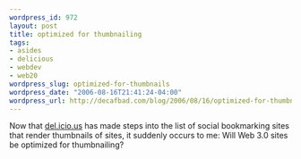 ```yaml
--- 
wordpress_id: 972
layout: post
title: optimized for thumbnailing
tags: 
- asides
- delicious
- webdev
- web20
wordpress_slug: optimized-for-thumbnails
wordpress_date: "2006-08-16T21:41:24-04:00"
wordpress_url: http://decafbad.com/blog/2006/08/16/optimized-for-thumbnails
---
```

Now that [del.icio.us](http://del.icio.us/) has made steps into the list of social bookmarking sites that render thumbnails of sites, it suddenly occurs to me:  Will Web 3.0 sites be optimized for thumbnailing?

